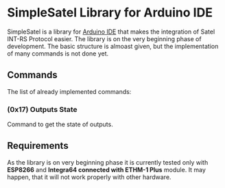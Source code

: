 # SimpleSatel Library for Arduino IDE

SimpleSatel is a library for [Arduino IDE](https://www.arduino.cc/en/software) that makes the integration of Satel INT-RS Protocol easier. 
The library is on the very beginning phase of development. The basic structure is almoast given, but the implementation of many commands is not done yet.

## Commands
The list of already implemented commands:

### (0x17) Outputs State
Command to get the state of outputs.

## Requirements
As the library is on very beginning phase it is currently tested only with **ESP8266** and **Integra64 connected with ETHM-1 Plus** module. It may happen, that it will not work properly with other hardware.

